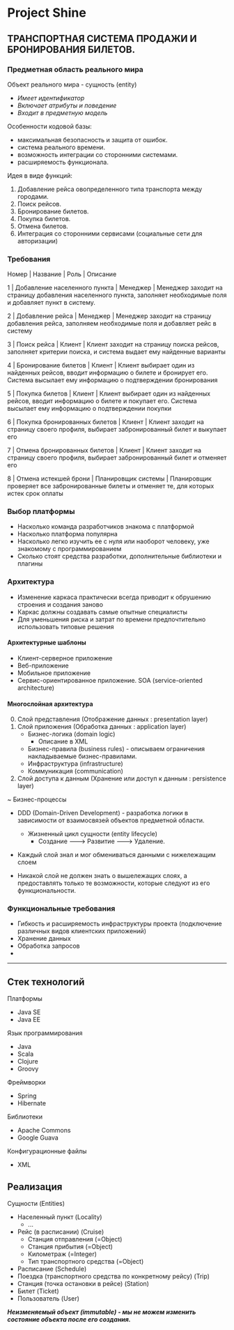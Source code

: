# Project Shine


## ТРАНСПОРТНАЯ СИСТЕМА ПРОДАЖИ И БРОНИРОВАНИЯ БИЛЕТОВ.

### Предметная область реального мира

Объект реального мира - сущность (entity)
- *Имеет идентификатор*
- *Включает атрибуты и поведение*
- *Входит в предметную модель*

Особенности кодовой базы:
- максимальная безопасность и защита от ошибок.
- система реального времени.
- возможность интеграции со сторонними системами.
- расширяемость функционала.

Идея в виде функций:

1. Добавление рейса овопределенного типа транспорта между городами.
2. Поиск рейсов.
3. Бронирование билетов.
4. Покупка билетов.
5. Отмена билетов.
6. Интеграция со сторонними сервисами (социальные сети для авторизации)


### Требования

Номер | Название | Роль | Описание

1 | Добавление населенного пункта | Менеджер | Менеджер заходит на страницу добавления населенного пункта, заполняет необходимые поля и добавляет пункт в систему.

2 | Добавление рейса | Менеджер | Менеджер заходит на страницу добавления рейса, заполняем необходимые поля и добавляет рейс в систему

3 | Поиск рейса | Клиент | Клиент заходит на страницу поиска рейсов, заполняет критерии поиска, и система выдает ему найденные варианты

4 | Бронирование билетов | Клиент | Клиент выбирает один из найденных рейсов, вводит информацию о билете и бронирует его. Система высылает ему информацию о подтверждении бронирования

5 | Покупка билетов | Клиент | Клиент выбирает один из найденных рейсов, вводит информацию о билете и покупает его. Система высылает ему информацию о подтверждении покупки

6 | Покупка бронированных билетов | Клиент | Клиент заходит на страницу своего профиля, выбирает забронированный билет и выкупает его

7 | Отмена бронированных билетов | Клиент | Клиент заходит на страницу своего профиля, выбирает забронированный билет и отменяет его

8 | Отмена истекшей брони | Планировщик системы | Планировщик проверяет все забронированные билеты и отменяет те, для которых истек срок оплаты

### Выбор платформы

- Насколько команда разработчиков знакома с платформой
- Насколько платформа популярна
- Насколько легко изучить ее с нуля или наоборот человеку, уже знакомому с программированием
- Сколько стоят средства разработки, дополнительные библиотеки и плагины

### Архитектура

- Изменение каркаса практически всегда приводит к обрушению строения и создания заново
- Каркас должны создавать самые опытные специалисты
- Для уменьшения риска и затрат по времени предпочтительно использовать типовые решения

#### Архитектурные шаблоны

- Клиент-серверное приложение
- Веб-приложение
- Мобильное приложение
- Сервис-ориентированное приложение. SOA (service-oriented architecture)

#### Многослойная архитектура

0. Слой представления (Отображение данных : presentation layer)
1. Слой приложения (Обработка данных : application layer)
    - Бизнес-логика (domain logic)
        - Описание в XML
    - Бизнес-правила (business rules) - описываем ограничения накладываемые бизнес-правилами.
    - Инфраструктура (infrastructure)
    - Коммуникация (communication)
2. Слой доступа к данным (Хранение или доступ к данным : persistence layer)

~ Бизнес-процессы

- DDD (Domain-Driven Development) - разработка логики в зависимости от взаимосвязей объектов предметной области.
    - Жизненный цикл сущности (entity lifecycle)
        - Создание ---> Развитие ---> Удаление.

- Каждый слой знал и мог обмениваться данными с нижележащим слоем
- Никакой слой не должен знать о вышележащих слоях, а предоставлять только те возможности, которые следуют из его функциональности.

### Функциональные требования

- Гибкость и расширяемость инфраструктуры проекта (подключение различных видов клиентских приложений)
- Хранение данных
- Обработка запросов
- 

___

## Стек технологий

Платформы
- Java SE
- Java EE

Язык программирования
- Java
- Scala
- Clojure
- Groovy

Фреймворки
- Spring
- Hibernate

Библиотеки
- Apache Commons
- Google Guava

Конфигурационные файлы
- XML



## Реализация

Сущности (Entities)

- Населенный пункт (Locality)
    - ...
- Рейс (в расписании) (Cruise)
    - Станция отправления (=Object)
    - Станция прибытия (=Object)
    - Километраж (=Integer)
    - Тип транспортного средства (=Object)
- Расписание (Schedule)
- Поездка (транспортного средства по конкретному рейсу) (Trip)
- Станция (точка остановки в рейсе) (Station)
- Билет (Ticket)
- Пользователь (User)


***Неизменяемый объект (immutable) - мы не можем изменить состояние объекта после его создания.***